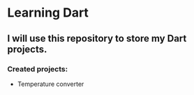 # Learning Dart

## I will use this repository to store my Dart projects.

### Created projects:

<ul>
    <li>Temperature converter</li>
</ul>